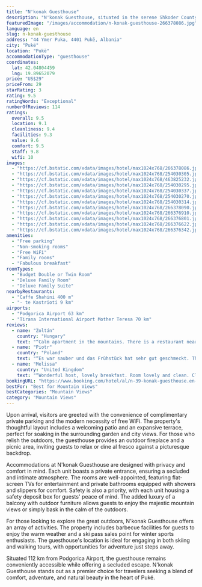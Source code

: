 ```yaml
---
title: "N'konak Guesthouse"
description: "N'konak Guesthouse, situated in the serene Shkoder County region of Pukë, emerges as a charming retreat for travelers seeking both tranquility and adventure."
featuredImage: "/images/accommodation/n-konak-guesthouse-266378086.jpg"
language: en
slug: n-konak-guesthouse
address: "44 Ymer Puka, 4401 Pukë, Albania"
city: "Pukë"
location: "Pukë"
accommodationType: "guesthouse"
coordinates:
  lat: 42.04804459
  lng: 19.89652079
price: "US$29"
priceFrom: 29
starRating: 3
rating: 9.5
ratingWords: "Exceptional"
numberOfReviews: 114
ratings:
  overall: 9.5
  location: 9.1
  cleanliness: 9.4
  facilities: 9.3
  value: 9.6
  comfort: 9.5
  staff: 9.8
  wifi: 10
images:
  - "https://cf.bstatic.com/xdata/images/hotel/max1024x768/266378086.jpg?k=c84cde8e8ce43d160140a49b5fcdca341b5901b1c425d286bf0bcf598b258154&o=&hp=1"
  - "https://cf.bstatic.com/xdata/images/hotel/max1024x768/254030305.jpg?k=17954f935a5e798a8552f48f7b65229e4b0721e865946b74455b1532109727b8&o=&hp=1"
  - "https://cf.bstatic.com/xdata/images/hotel/max1024x768/463825232.jpg?k=9a7cb229c3d97154f23a31a26a37daadd236390796d0857c7dd86f1e4428cc64&o=&hp=1"
  - "https://cf.bstatic.com/xdata/images/hotel/max1024x768/254030295.jpg?k=1ca0ecc1c6e09a75c0690364959ef78f1390226fce034cc8d5b663ace5162a9d&o=&hp=1"
  - "https://cf.bstatic.com/xdata/images/hotel/max1024x768/254030337.jpg?k=2e2ea9fba80cef81b260f1dcd1be6ad58b03604a1cd1dd801bc0a95e43d8fb5a&o=&hp=1"
  - "https://cf.bstatic.com/xdata/images/hotel/max1024x768/254030270.jpg?k=e8bd96d8550e0e97cb046ab8f417cca9b7db949e6984f421d204c73efa6f69b9&o=&hp=1"
  - "https://cf.bstatic.com/xdata/images/hotel/max1024x768/254030314.jpg?k=cae74d649b59ec3a9d41fdd4cd4ce6bd8a88aa7822e3578f24bcd1ab7e2928de&o=&hp=1"
  - "https://cf.bstatic.com/xdata/images/hotel/max1024x768/266378090.jpg?k=0ad03b64b8f9dbe7534fec67fdd3b39dbfc687ca5f6b85334483550d046ba47f&o=&hp=1"
  - "https://cf.bstatic.com/xdata/images/hotel/max1024x768/266376910.jpg?k=84e9b710afdf1c58ace22ac4d555043b5f8ed5382a1c256ad9d60277163c6cba&o=&hp=1"
  - "https://cf.bstatic.com/xdata/images/hotel/max1024x768/266376801.jpg?k=a64954a75dfd886bab6b037aa2add6a25db391252025ce07b1d0b74a45ce61fe&o=&hp=1"
  - "https://cf.bstatic.com/xdata/images/hotel/max1024x768/266376622.jpg?k=4952e664e0fa4441b9a1a2c91c6837344d8623cd60e453ddf4b37629372d7f9f&o=&hp=1"
  - "https://cf.bstatic.com/xdata/images/hotel/max1024x768/266376342.jpg?k=79f1bce1a06aed5e63e1cf3eb05a2d4448d65df513d109e94ee33ba1cd20f98d&o=&hp=1"
amenities:
  - "Free parking"
  - "Non-smoking rooms"
  - "Free WiFi"
  - "Family rooms"
  - "Fabulous breakfast"
roomTypes:
  - "Budget Double or Twin Room"
  - "Deluxe Family Room"
  - "Deluxe Family Suite"
nearbyRestaurants:
  - "Caffe Shahini 400 m"
  - "- te Kastrioti 9 km"
airports:
  - "Podgorica Airport 63 km"
  - "Tirana International Airport Mother Teresa 70 km"
reviews:
  - name: "Zoltán"
    country: "Hungary"
    text: "“Calm apartment in the mountains. There is a restaurant near the apartment. (300m) The Staff is very helpful and the guy has good english knowledge. The brekfast was OK. The room and bathroom were spacious and clean. There was a common fridge with...”"
  - name: "Piotr"
    country: "Poland"
    text: "“Es war sauber und das Frühstück hat sehr gut geschmeckt. The host was also extremely welcoming and helpful in every kind of way.”"
  - name: "Melissa"
    country: "United Kingdom"
    text: "“Wonderful host, lovely breakfast. Room lovely and clean. Close to the centre and restaurants. Wifi is excellent.”"
bookingURL: "https://www.booking.com/hotel/al/n-39-konak-guesthouse.en-gb.html?aid=8035640"
bestFor: "Best for Mountain Views"
bestCategories: "Mountain Views"
category: "Mountain Views"
---
```


Upon arrival, visitors are greeted with the convenience of complimentary private parking and the modern necessity of free WiFi. The property's thoughtful layout includes a welcoming patio and an expansive terrace, perfect for soaking in the surrounding garden and city views. For those who relish the outdoors, the guesthouse provides an outdoor fireplace and a picnic area, inviting guests to relax or dine al fresco against a picturesque backdrop.

Accommodations at N'konak Guesthouse are designed with privacy and comfort in mind. Each unit boasts a private entrance, ensuring a secluded and intimate atmosphere. The rooms are well-appointed, featuring flat-screen TVs for entertainment and private bathrooms equipped with showers and slippers for comfort. Safety is also a priority, with each unit housing a safety deposit box for guests' peace of mind. The added luxury of a balcony with outdoor furniture allows guests to enjoy the majestic mountain views or simply bask in the calm of the outdoors.

For those looking to explore the great outdoors, N'konak Guesthouse offers an array of activities. The property includes barbecue facilities for guests to enjoy the warm weather and a ski pass sales point for winter sports enthusiasts. The guesthouse's location is ideal for engaging in both skiing and walking tours, with opportunities for adventure just steps away.

Situated 112 km from Podgorica Airport, the guesthouse remains conveniently accessible while offering a secluded escape. N'konak Guesthouse stands out as a premier choice for travelers seeking a blend of comfort, adventure, and natural beauty in the heart of Pukë.